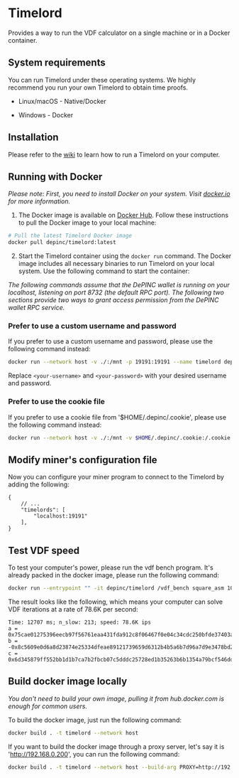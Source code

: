 # Timelord

Provides a way to run the VDF calculator on a single machine or in a Docker container.

## System requirements

You can run Timelord under these operating systems. We highly recommend you run your own Timelord to obtain time proofs.

* Linux/macOS - Native/Docker

* Windows - Docker

## Installation

Please refer to the [wiki](https://github.com/depinc/timelord/wiki/Install-and-Run) to learn how to run a Timelord on your computer.

## Running with Docker

*Please note: First, you need to install Docker on your system. Visit [docker.io](https://www.docker.com/) for more information.*

1. The Docker image is available on [Docker Hub](https://hub.docker.com/r/depinc/timelord). Follow these instructions to pull the Docker image to your local machine:

```bash
# Pull the latest Timelord Docker image
docker pull depinc/timelord:latest
```

2. Start the Timelord container using the `docker run` command. The Docker image includes all necessary binaries to run Timelord on your local system. Use the following command to start the container:

*The following commands assume that the DePINC wallet is running on your localhost, listening on port 8732 (the default RPC port). The following two sections provide two ways to grant access permission from the DePINC wallet RPC service.*

### Prefer to use a custom username and password

If you prefer to use a custom username and password, please use the following command instead:

```bash
docker run --network host -v ./:/mnt -p 19191:19191 --name timelord depinc/timelord:latest --mainnet --bind 0.0.0.0 --rpc localhost:8732 --rpc-user <your-username> --rpc-password <your-password>
```

Replace `<your-username>` and `<your-password>` with your desired username and password.

### Prefer to use the cookie file

If you prefer to use a cookie file from '$HOME/.depinc/.cookie', please use the following command instead:

```bash
docker run --network host -v ./:/mnt -v $HOME/.depinc/.cookie:/.cookie -p 19191:19191 --name timelord depinc/timelord:latest --mainnet --bind 0.0.0.0 --rpc localhost:8732 --use-cookie --cookie /.cookie
```

## Modify miner's configuration file

Now you can configure your miner program to connect to the Timelord by adding the following:

```jsonc
{
    // ...
    "timelords": [
        "localhost:19191"
    ],
}
```

## Test VDF speed

To test your computer's power, please run the vdf bench program. It's already packed in the docker image, please run the following command:

```bash
docker run --entrypoint "" -it depinc/timelord /vdf_bench square_asm 1000000
```

The result looks like the following, which means your computer can solve VDF iterations at a rate of 78.6K per second:

```
Time: 12707 ms; n_slow: 213; speed: 78.6K ips
a = 0x75cae01275396eecb97f56761eaa431fda912c8f06467f0e04c34cdc250bfde37403a4d8287f128d9d0e0fec84e80b30892ec24ae385727fc95f8d1192a9314
b = -0x8c5609e0d6a8d23874e25334dfeae89121739659d6312b4b5a6b7d96a7d9e3478bd21bc34f2288b67f1ea785fecc40c8bbfb4301ccec012b7d9a7e3f2e698d
c = 0x6d345879ff552bb1d1b7ca7b2fbcb07c5dddc25728ed1b35263b6b1354a79bcf546ddfed9d13e7a35c335a57ac9e367f332bfb6707c0983edff5d7b75f99f1834
```

## Build docker image locally

*You don't need to build your own image, pulling it from hub.docker.com is enough for common users.*

To build the docker image, just run the following command:

```bash
docker build . -t timelord --network host
```

If you want to build the docker image through a proxy server, let's say it is 'http://192.168.0.200', you can run the following command:

```bash
docker build . -t timelord --network host --build-arg PROXY=http://192.168.0.200:8080
```
